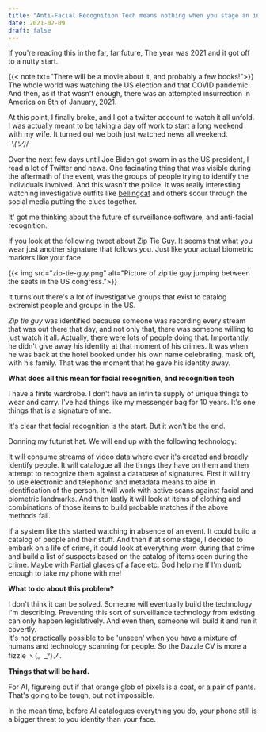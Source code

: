 ```yaml
---
title: "Anti-Facial Recognition Tech means nothing when you stage an insurrection."
date: 2021-02-09
draft: false
---
```


If you're reading this in the far, far future, The year was 2021 and it got off to a nutty start. 
<!--more-->
{{< note txt="There will be a movie about it, and probably a few books!">}}
The whole world was watching the US election and that COVID pandemic. And then, as if that wasn't enough, there was an attempted insurrection in America on 6th of January, 2021. 

At this point, I finally broke, and I got a twitter account to watch it all unfold. I was actually meant to be taking a day off work to start a long weekend with my wife. It turned out we both just watched news all weekend.  
¯\\_(ツ)_/¯

Over the next few days until Joe Biden got sworn in as the US president, I read a lot of Twitter and news. One facinating thing that was visible during the aftermath of the event, was the groups of people trying to identify the individuals involved. And this wasn't the police. It was really interesting watching investigative outfits like [bellingcat](https://www.bellingcat.com/) and others scour through the social media putting the clues together.

It' got me thinking about the future of surveillance software, and anti-facial recognition. 

If you look at the following tweet about Zip Tie Guy. It seems that what you wear just another signature that follows you. Just like your actual biometric markers like your face. 

{{< img src="zip-tie-guy.png" alt="Picture of zip tie guy jumping between the seats in the US congress.">}}

It turns out there's a lot of investigative groups that exist to catalog extremist people and groups in the US.

*Zip tie guy* was identified because someone was recording every stream that was out there that day, and not only that, there was someone willing to just watch it all. Actually, there were lots of people doing that. Importantly, he didn't give away his identity at that moment of his crimes. It was when he was back at the hotel booked under his own name celebrating, mask off, with his family. That was the moment that he gave his identity away.

**What does all this mean for facial recognition, and recognition tech**

I have a finite wardrobe. I don't have an infinite supply of unique things to wear and carry. I've had things like my messenger bag for 10 years. It's one things that is a signature of me. 

It's clear that facial recognition is the start. But it won't be the end.

Donning my futurist hat. We will end up with the following technology:

It will consume streams of video data where ever it's created and broadly identify people.
It will catalogue all the things they have on them and then attempt to recognize them against a database of signatures. 
First it will try to use electronic and telephonic and metadata means to aide in identification of the person. 
It will work with active scans against facial and biometric landmarks. 
And then lastly it will look at items of clothing and combinations of those items to build probable matches if the above methods fail.

If a system like this started watching in absence of an event. It could build a catalog of people and their stuff. And then if at some stage, I decided to embark on a life of crime, it could look at everything worn during that crime and build a list of suspects based on the catalog of items seen during the crime. Maybe with Partial glaces of a face etc. God help me If I'm dumb enough to take my phone with me!

**What to do about this problem?**  

I don't think it can be solved. Someone will eventually build the technology I'm describing. Preventing this sort of surveillance technology from existing can only happen legislatively. And even then, someone will build it and run it covertly.    
It's not practically possible to be 'unseen' when you have a mixture of humans and technology scanning for people. So the Dazzle CV is more a fizzle ヽ(。_°)ノ.

**Things that will be hard.**

For AI, figureing out if that orange glob of pixels is a coat, or a pair of pants. That's going to be tough, but not impossible.

In the mean time, before AI catalogues everything you do, your phone still is a bigger threat to you identity than your face.   